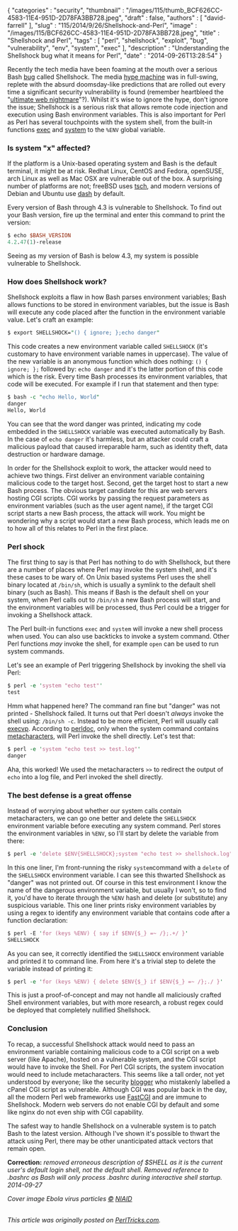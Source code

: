 {
   "categories" : "security",
   "thumbnail" : "/images/115/thumb_BCF626CC-4583-11E4-951D-2D78FA3BB728.jpeg",
   "draft" : false,
   "authors" : [
      "david-farrell"
   ],
   "slug" : "115/2014/9/26/Shellshock-and-Perl",
   "image" : "/images/115/BCF626CC-4583-11E4-951D-2D78FA3BB728.jpeg",
   "title" : "Shellshock and Perl",
   "tags" : [
      "perl",
      "shellshock",
      "exploit",
      "bug",
      "vulnerability",
      "env",
      "system",
      "exec"
   ],
   "description" : "Understanding the Shellshock bug what it means for Perl",
   "date" : "2014-09-26T13:28:54"
}


Recently the tech media have been foaming at the mouth over a serious Bash [bug](https://securityblog.redhat.com/2014/09/24/bash-specially-crafted-environment-variables-code-injection-attack/) called Shellshock. The media [hype machine](http://www.wired.com/2014/09/internet-braces-crazy-shellshock-worm/) was in full-swing, replete with the absurd doomsday-like predictions that are rolled out every time a significant security vulnerability is found (remember heartbleed the "[ultimate web nightmare](http://mashable.com/2014/04/09/heartbleed-nightmare/)"?). Whilst it's wise to ignore the hype, don't ignore the issue; Shellshock is a serious risk that allows remote code injection and execution using Bash environment variables. This is also important for Perl as Perl has several touchpoints with the system shell, from the built-in functions [exec](http://perldoc.perl.org/functions/exec.html) and [system](http://perldoc.perl.org/functions/system.html) to the `%ENV` global variable.

### Is system "x" affected?

If the platform is a Unix-based operating system and Bash is the default terminal, it might be at risk. Redhat Linux, CentOS and Fedora, openSUSE, arch Linux as well as Mac OSX are vulnerable out of the box. A surprising number of platforms are not; freeBSD uses [tsch](https://www.freebsd.org/doc/en/articles/linux-users/shells.html), and modern versions of Debian and Ubuntu use [dash](https://wiki.ubuntu.com/DashAsBinSh) by default.

Every version of Bash through 4.3 is vulnerable to Shellshock. To find out your Bash version, fire up the terminal and enter this command to print the version:

```perl
$ echo $BASH_VERSION
4.2.47(1)-release
```

Seeing as my version of Bash is below 4.3, my system is possible vulnerable to Shellshock.

### How does Shellshock work?

Shellshock exploits a flaw in how Bash parses environment variables; Bash allows functions to be stored in environment variables, but the issue is Bash will execute any code placed after the function in the environment variable value. Let's craft an example:

```perl
$ export SHELLSHOCK="() { ignore; };echo danger"
```

This code creates a new environment variable called `SHELLSHOCK` (it's customary to have environment variable names in uppercase). The value of the new variable is an anonymous function which does nothing: `() { ignore; };` followed by: `echo danger` and it's the latter portion of this code which is the risk. Every time Bash processes its environment variables, that code will be executed. For example if I run that statement and then type:

```perl
$ bash -c "echo Hello, World"
danger
Hello, World
```

You can see that the word danger was printed, indicating my code embedded in the `SHELLSHOCK` variable was executed automatically by Bash. In the case of `echo danger` it's harmless, but an attacker could craft a malicious payload that caused irreparable harm, such as identity theft, data destruction or hardware damage.

In order for the Shellshock exploit to work, the attacker would need to achieve two things. First deliver an environment variable containing malicious code to the target host. Second, get the target host to start a new Bash process. The obvious target candidate for this are web servers hosting CGI scripts. CGI works by passing the request parameters as environment variables (such as the user agent name), if the target CGI script starts a new Bash process, the attack will work. You might be wondering why a script would start a new Bash process, which leads me on to how all of this relates to Perl in the first place.

### Perl shock

The first thing to say is that Perl has nothing to do with Shellshock, but there are a number of places where Perl may invoke the system shell, and it's these cases to be wary of. On Unix based systems Perl uses the shell binary located at `/bin/sh`, which is usually a symlink to the default shell binary (such as Bash). This means if Bash is the default shell on your system, when Perl calls out to `/bin/sh` a new Bash process will start, and the environment variables will be processed, thus Perl could be a trigger for invoking a Shellshock attack.

The Perl built-in functions `exec` and `system` will invoke a new shell process when used. You can also use backticks to invoke a system command. Other Perl functions *may* invoke the shell, for example `open` can be used to run system commands.

Let's see an example of Perl triggering Shellshock by invoking the shell via Perl:

```perl
$ perl -e 'system "echo test"'
test
```

Hmm what happened here? The command ran fine but "danger" was not printed - Shellshock failed. It turns out that Perl doesn't *always* invoke the shell using: `/bin/sh -c`. Instead to be more efficient, Perl will usually call [execvp](http://www.csl.mtu.edu/cs4411.ck/www/NOTES/process/fork/exec.html). According to [perldoc](http://perldoc.perl.org/functions/system.html), only when the system command contains [metacharacters](http://www.sal.ksu.edu/faculty/tim/unix_sg/shell/metachar.html), will Perl invoke the shell directly. Let's test that:

```perl
$ perl -e 'system "echo test >> test.log"'
danger
```

Aha, this worked! We used the metacharacters `>>` to redirect the output of `echo` into a log file, and Perl invoked the shell directly.

### The best defense is a great offense

Instead of worrying about whether our system calls contain metacharacters, we can go one better and delete the `SHELLSHOCK` environment variable before executing any system command. Perl stores the environment variables in `%ENV`, so I'll start by delete the variable from there:

```perl
$ perl -e 'delete $ENV{SHELLSHOCK};system "echo test >> shellshock.log"'
```

In this one liner, I'm front-running the risky `system`command with a `delete` of the `SHELLSHOCK` environment variable. I can see this thwarted Shellshock as "danger" was not printed out. Of course in this test environment I know the name of the dangerous environment variable, but usually I won't, so to find it, you'd have to iterate through the `%ENV` hash and delete (or substitute) any suspicious variable. This one liner prints risky environment variables by using a regex to identify any environment variable that contains code after a function declaration:

```perl
$ perl -E 'for (keys %ENV) { say if $ENV{$_} =~ /};.+/ }'
SHELLSHOCK
```

As you can see, it correctly identified the `SHELLSHOCK` environment variable and printed it to command line. From here it's a trivial step to delete the variable instead of printing it:

```perl
$ perl -e 'for (keys %ENV) { delete $ENV{$_} if $ENV{$_} =~ /};./ }'
```

This is just a proof-of-concept and may not handle all maliciously crafted Shell environment variables, but with more research, a robust regex could be deployed that completely nullified Shellshock.

### Conclusion

To recap, a successful Shellshock attack would need to pass an environment variable containing malicious code to a CGI script on a web server (like Apache), hosted on a vulnerable system, and the CGI script would have to invoke the Shell. For Perl CGI scripts, the system invocation would need to include metacharacters. This seems like a tall order, not yet understood by everyone; like the security [blogger](http://blog.erratasec.com/2014/09/bash-shellshock-bug-is-wormable.html#.VCVkj_ldVqU) who mistakenly labelled a cPanel CGI script as vulnerable. Although CGI was popular back in the day, all the modern Perl web frameworks use [FastCGI](http://www.fastcgi.com/drupal/node/6?q=node/15) and are immune to Shellshock. Modern web servers do not enable CGI by default and some like nginx do not even ship with CGI capability.

The safest way to handle Shellshock on a vulnerable system is to patch Bash to the latest version. Although I've shown it's possible to thwart the attack using Perl, there may be other unanticipated attack vectors that remain open.

**Correction:** *removed erroneous description of $SHELL as it is the current user's default login shell, not the default shell. Removed reference to .bashrc as Bash will only process .bashrc during interactive shell startup. 2014-09-27*

*Cover image Ebola virus particles [©](http://creativecommons.org/licenses/by/4.0/) [NIAID](https://www.flickr.com/photos/niaid/8425030684/in/photolist-dQuu6J-o15Y5n-oq5wzY-oD1uxC-oq68Cn-8r1Hp8-oDe3A2-oDe3za-dPiDp3-ossh3B-2j1bum-jQvxq9-oq59Z4-oq5muj-omJEd1-omJzrD-4JZtfw-aronSf-8GSyC4-68Zxqv-9y7vkf-dPzNiw-5WLSVq-6hZDW8-nds12g-5Wtkeh-6hNQv2-6irCWw-6iQKwC-bS1gap-Jx5bZ-bjfWK2-bjfWiv-dQSzhC-6iUKSo-6ik4Ki-6i3YrM-cXXqXy-64vTm8-cCwK63-8LVkQh-sxxGP-dTpMUd-Dj4uW-6mhvwX-6iGBED-9rwqiP-8R5WMy-9yXaMc-6isfVm)*

\
*This article was originally posted on [PerlTricks.com](http://perltricks.com).*
